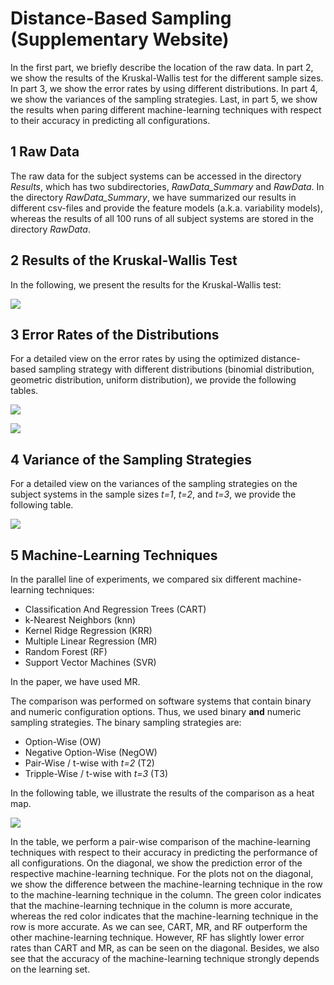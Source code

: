# Distance-Based Sampling (Supplementary Website)

In the first part, we briefly describe the location of the raw data.
In part 2, we show the results of the Kruskal-Wallis test for the different sample sizes.
In part 3, we show the error rates by using different distributions.
In part 4, we show the variances of the sampling strategies. 
Last, in part 5, we show the results when paring different machine-learning techniques with respect to their accuracy in predicting all configurations. 

## 1 Raw Data

The raw data for the subject systems can be accessed in the directory *Results*, which has two subdirectories, *RawData_Summary* and *RawData*.
In the directory *RawData_Summary*, we have summarized our results in different csv-files and provide the feature models (a.k.a. variability models), whereas the results of all 100 runs of all subject systems are stored in the directory *RawData*.

## 2 Results of the Kruskal-Wallis Test

In the following, we present the results for the Kruskal-Wallis test:

[![](https://image.ibb.co/kWTtto/kruskal.png)](https://image.ibb.co/cO07yo/only_Tables.png)

## 3 Error Rates of the Distributions

For a detailed view on the error rates by using the optimized distance-based sampling strategy with different distributions (binomial distribution, geometric distribution, uniform distribution), we provide the following tables.

[![](https://preview.ibb.co/iXj8Jd/Results_binomial_geometric.png)](https://image.ibb.co/fwgAWy/Results_binomial_geometric.png)

[![](https://preview.ibb.co/gLnTJd/Statistic_binomial_geometric.png)](https://image.ibb.co/iOFtjJ/Statistic_binomial_geometric.png)

## 4 Variance of the Sampling Strategies

For a detailed view on the variances of the sampling strategies on the subject systems in the sample sizes *t=1*, *t=2*, and *t=3*, we provide the following table.

[![](https://preview.ibb.co/nuWPPJ/Variances.png)](https://image.ibb.co/eKHaWy/Variances.png)


## 5 Machine-Learning Techniques

In the parallel line of experiments, we compared six different machine-learning techniques:
* Classification And Regression Trees (CART)
* k-Nearest Neighbors (knn)
* Kernel Ridge Regression (KRR)
* Multiple Linear Regression (MR)
* Random Forest (RF)
* Support Vector Machines (SVR)

In the paper, we have used MR.

The comparison was performed on software systems that contain binary and numeric configuration options.
Thus, we used binary **and** numeric sampling strategies.
The binary sampling strategies are:
* Option-Wise (OW)
* Negative Option-Wise (NegOW)
* Pair-Wise / t-wise with *t=2* (T2)
* Tripple-Wise / t-wise with *t=3* (T3)

In the following table, we illustrate the results of the comparison as a heat map.

[![](http://preview.ibb.co/kEBaRn/Machine_Learning_Techniques2.jpg)](http://image.ibb.co/cGntCS/Machine_Learning_Techniques2.jpg)

In the table, we perform a pair-wise comparison of the machine-learning techniques with respect to their accuracy in predicting the performance of all configurations. On the diagonal, we show the prediction error of the respective machine-learning technique. 
For the plots not on the diagonal, we show the difference between the machine-learning technique in the row to the machine-learning technique in the column. 
The green color indicates that the machine-learning technique in the column is more accurate, whereas the red color indicates that the machine-learning technique in the row is more accurate. 
As we can see, CART, MR, and RF outperform the other machine-learning technique. 
However, RF has slightly lower error rates than CART and MR, as can be seen on the diagonal. 
Besides, we also see that the accuracy of the machine-learning technique strongly depends on the learning set. 

